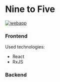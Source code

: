 # Nine to Five

[![webapp](https://circleci.com/gh/c0nscience/nine-to-five.svg?style=svg)](https://app.circleci.com/pipelines/github/c0nscience/nine-to-five)

### Frontend

Used technologies:
* React
* RxJS

### Backend

